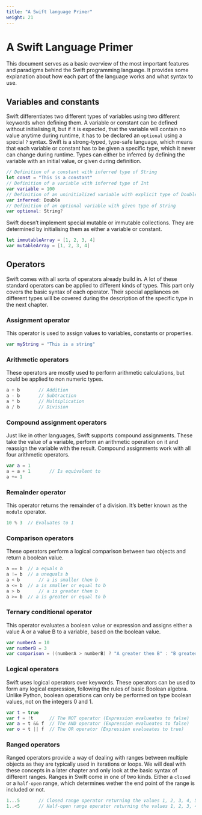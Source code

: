 ```yaml
---
title: "A Swift language Primer"
weight: 21
---
```


# A Swift Language Primer

This document serves as a basic overview of the most important features and paradigms behind the Swift programming language. It provides some explanation about how each part of the language works and what syntax to use.

## Variables and constants

Swift differentiates two different types of variables using two different keywords when defining them. A variable or constant can be defined without initialising it, but if it is expected, that the variable will contain no value anytime during runtime, it has to be declared an `optional` using a special `?` syntax. Swift is a strong-typed, type-safe language, which means that each variable or constant has to be given a specific type, which it never can change during runtime. Types can either be inferred by defining the variable with an initial value, or given during definition.

```swift
// Definition of a constant with inferred type of String
let const = "This is a constant"
// Definition of a variable with inferred type of Int
var variable = 100
// Definition of an uninitialized variable with explicit type of Double
var inferred: Double
// Definition of an optional variable with given type of String
var optional: String?
```

Swift doesn’t implement special mutable or immutable collections. They are determined by initialising them as either a variable or constant.

```swift
let immutableArray = [1, 2, 3, 4]
var mutableArray = [1, 2, 3, 4]
```

## Operators

Swift comes with all sorts of operators already build in. A lot of these standard operators can be applied to different kinds of types. This part only covers the basic syntax of each operator. Their special appliances on different types will be covered during the description of the specific type in the next chapter.

### Assignment operator

This operator is used to assign values to variables, constants or properties.

```swift
var myString = "This is a string"
```

### Arithmetic operators
These operators are mostly used to perform arithmetic calculations, but could be applied to non numeric types.
```swift
a + b		// Addition
a - b		// Subtraction
a * b		// Multiplication
a / b		// Division
```

### Compound assignment operators
Just like in other languages, Swift supports compound assignments. These take the value of a variable, perform an arithmetic operation on it and reassign the variable with the result. Compound assignments work with all four arithmetic operators.
```swift
var a = 1
a = a + 1		// Is equivalent to
a += 1
```

### Remainder operator
This operator returns the remainder of a division. It’s better known as the `modulo` operator.
```swift
10 % 3	// Evaluates to 1
```

### Comparison operators
These operators perform a logical comparison between two objects and return a boolean value.
```swift
a == b	// a equals b
a != b	// a unequals b
a < b		// a is smaller then b
a <= b	// a is smaller or equal to b
a > b		// a is greater then b
a >= b	// a is greater or equal to b
```

### Ternary conditional operator
This operator evaluates a boolean value or expression and assigns either a value A or a value B to a variable, based on the boolean	value.
```swift
var numberA = 10
var numberB = 3
var comparison = ((numberA > numberB) ? "A greater then B" : "B greater then A")
``` 

### Logical operators
Swift uses logical operators over keywords. These operators can be used to form any logical expression, following the rules of basic Boolean algebra. Unlike Python, boolean operations can only be performed on type boolean values, not on the integers 0 and 1.
```swift
var t = true
var f = !t		// The NOT operator (Expression evalueates to false)
var a = t && f	// The AND operator (Expression evalueates to false)
var o = t || f	// The OR operator (Expression evalueates to true)
```

### Ranged operators

Ranged operators provide a way of dealing with ranges between multiple objects as they are typically used in iterations or loops. We will deal with these concepts in a later chapter and only look at the basic syntax of different ranges. Ranges in Swift come in one of two kinds. Either a `closed` or a `half-open` range, which determines wether the end point of the range is included or not.
```swift
1...5		// Closed range operator returning the values 1, 2, 3, 4, 5
1..<5		// Half-open range operator returning the values 1, 2, 3, 4
```
